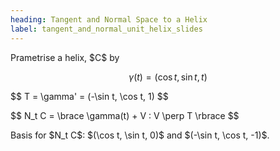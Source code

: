 ```yaml
---
heading: Tangent and Normal Space to a Helix
label: tangent_and_normal_unit_helix_slides
---
```


<p class="fragment fade-in">
Prametrise a helix, $C$ by

$$
\gamma(t) = (\cos t, \sin t, t)
$$
</p>

<p class="fragment fade-in">
$$
T = \gamma' = (-\sin t, \cos t, 1)
$$
</p>

<p class="fragment fade-in">
$$
N_t C = \brace \gamma(t) + V : V \perp T \rbrace
$$
</p>

<p class="fragment fade-in">
Basis for $N_t C$: $(\cos t, \sin t, 0)$ and $(-\sin t, \cos t, -1)$.
</p>
